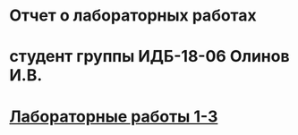 # Отчет о лабораторных работах 
# студент группы ИДБ-18-06 Олинов И.В. 
# [Лабораторные работы 1-3](https://github.com/lbbttujj/lbbttujj.github.io/wiki/Лабораторные-работы-1,-2,-3)

